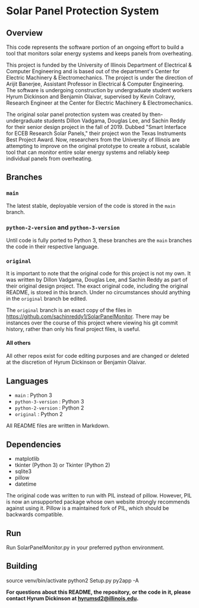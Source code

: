 # Solar Panel Protection System


## Overview
This code represents the software portion of an ongoing effort to build a tool that monitors solar energy systems and keeps panels from overheating.

This project is funded by the University of Illinois Department of Electrical & Computer Engineering and is based out of the department's Center for Electric Machinery & Electromechanics. The project is under the direction of Arijit Banerjee, Assistant Professor in Electrical & Computer Engineering. The software is undergoing construction by undergraduate student workers Hyrum Dickinson and Benjamin Olaivar, supervised by Kevin Colravy, Research Engineer at the Center for Electric Machinery & Electromechanics.

The original solar panel protection system was created by then-undergraduate students Dillon Vadgama, Douglas Lee, and Sachin Reddy for their senior design project in the fall of 2019. Dubbed "Smart Interface for ECEB Research Solar Panels," their project won the Texas Instruments Best Project Award. Now, researchers from the University of Illinois are attempting to improve on the original prototype to create a robust, scalable tool that can monitor entire solar energy systems and reliably keep individual panels from overheating.

## Branches

### `main`
The latest stable, deployable version of the code is stored in the `main` branch.
### `python-2-version` and `python-3-version`
Until code is fully ported to Python 3, these branches are the `main` branches the code in their respective language.
### `original`
It is important to note that the original code for this project is not my own. It was written by Dillon Vadgama, Douglas Lee, and Sachin Reddy as part of their original design project. The exact original code, including the original README, is stored in this branch. Under no circumstances should anything in the `original` branch be edited.

The `original` branch is an exact copy of the files in <https://github.com/sachinreddy1/SolarPanelMonitor>. There may be instances over the course of this project where viewing his git commit history, rather than only his final project files, is useful.
#### All others
All other repos exist for code editing purposes and are changed or deleted at the discretion of Hyrum Dickinson or Benjamin Olaivar.

## Languages

- `main` : Python 3
- `python-3-version` : Python 3
- `python-2-version` : Python 2
- `original` : Python 2

All README files are written in Markdown.

## Dependencies

- matplotlib
- tkinter (Python 3) or Tkinter (Python 2)
- sqlite3
- pillow
- datetime

The original code was written to run with PIL instead of pillow. However, PIL is now an unsupported package whose own website strongly recommends against using it. Pillow is a maintained fork of PIL, which should be backwards compatible.

## Run

Run SolarPanelMonitor.py in your preferred python environment.

## Building

source venv/bin/activate
python2 Setup.py py2app -A

**For questions about this README, the repository, or the code in it, please contact Hyrum Dickinson at hyrumsd2@illinois.edu.**
